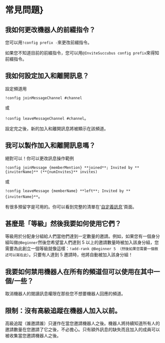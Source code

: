 # 常見問題}

## 我如何更改機器人的前綴指令？

您可以用`!config prefix -`來更改前綴指令。

如果您不知道目前的前綴指令，您可以用`@InviteSuccubus config prefix`來得知前綴指令。

## 我如何設定加入和離開訊息？

設定頻道用

`!config joinMessageChannel #channel`

或

`!config leaveMessageChannel #channel`。

設定完之後，新的加入和離開訊息將被顯示在該頻道。

## 我可以製作加入和離開訊息嗎？

絕對可以！你可以更改訊息操作範例

`!config joinMessage {memberMention} **joined**; Invited by **{inviterName}** (**{numInvites}** invites)`

或

`!config leaveMessage {memberName} **left**; Invited by **{inviterName}**`。

有很多預留字是可用的。你可以看到完整的清單在'[自定義訊息](/zh-TW/modules/invites/custom-messages.md)'頁面。

## 甚麼是「等級」然後我要如何使用它們？

等級用於分配身分組給人們當他們達到一定數量的邀請。例如，如果您有一個身分組叫做`@Beginner`然後您希望當人們達到 5 以上的邀請數量時被加入該身分組，您需要為此創立一個等級就像這樣：`!add-rank @Beginner 5 （然後如果您需要一個敘述可以寫在此）`。只要有人達到 5 邀請時，他將自動被加入該身分組！

## 我要如何禁用機器人在所有的頻道但可以使用在其中一個/一些？

取消機器人的閱讀訊息權限在那些您不想要機器人回應的頻道。

## 限制：沒有高級追蹤在機器人加入以前。

高級追蹤（誰邀請誰）只運作在當您邀請機器人之後。機器人將持續知道所有人的邀請數量在您邀請了它之後，不必擔心。只有額外訊息的缺失而且加入的成員可以被收集當您邀請機器人之後。
